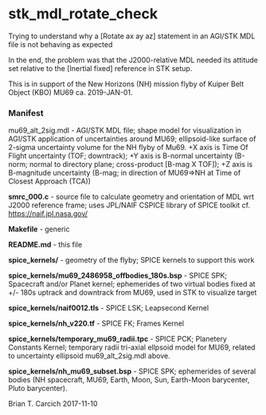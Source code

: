 # stk_mdl_rotate_check
Trying to understand why a [Rotate ax ay az] statement in an AGI/STK MDL file is not behaving as expected

In the end, the problem was that the J2000-relative MDL needed its attitude set relative to the [Inertial fixed] reference in STK setup.

This is in support of the New Horizons (NH) mission flyby of Kuiper Belt Object (KBO) MU69 ca. 2019-JAN-01.

### Manifest

mu69_alt_2sig.mdl - AGI/STK MDL file; shape model for visualization in AGI/STK application of uncertainties around MU69; ellipsoid-like surface of 2-sigma uncertainty volume for the NH flyby of Mu69.  +X axis is Time Of Flight uncertainty (TOF; downtrack); +Y axis is B-normal uncertainty (B-norm; normal to directory plane; cross-product [B-mag X TOF]); +Z axis is B-magnitude uncertainty (B-mag; in direction of MU69=>NH at Time of Closest Approach (TCA)) 

__smrc_000.c__ - source file to calculate geometry and orientation of MDL wrt J2000 reference frame; uses JPL/NAIF CSPICE library of SPICE toolkit cf. https://naif.jpl.nasa.gov/

__Makefile__ - generic 

__README.md__ - this file

__spice_kernels/__ - geometry of the flyby; SPICE kernels to support this work

__spice_kernels/mu69_2486958_offbodies_180s.bsp__ - SPICE SPK; Spacecraft and/or Planet kernel;  ephemerides of two virtual bodies fixed at +/- 180s uptrack and downtrack from MU69, used in STK to visualize target

__spice_kernels/naif0012.tls__ - SPICE LSK; Leapsecond Kernel

__spice_kernels/nh_v220.tf__ - SPICE FK; Frames Kernel

__spice_kernels/temporary_mu69_radii.tpc__ - SPICE PCK; Planetery Constants Kernel; temporary radii tri-axial ellpsoid model for MU69, related to uncertainty ellipsoid mu69_alt_2sig.mdl above.

__spice_kernels/nh_mu69_subset.bsp__ - SPICE SPK; ephemerides of several bodies (NH spacecraft, MU69, Earth, Moon, Sun, Earth-Moon barycenter, Pluto barycenter).

Brian T. Carcich  2017-11-10
